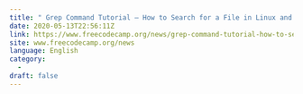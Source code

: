 ```yaml
---
title: " Grep Command Tutorial – How to Search for a File in Linux and Unix with Recursive Find "
date: 2020-05-13T22:56:11Z
link: https://www.freecodecamp.org/news/grep-command-tutorial-how-to-search-for-a-file-in-linux-and-unix/?utm_medium=RSS&utm_source=news.12bit.vn
site: www.freecodecamp.org/news
language: English
category:
  -   
draft: false
---
```

